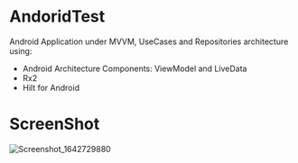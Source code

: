# AndoridTest
Android Application under MVVM, UseCases and Repositories architecture using:

  - Android Architecture Components: ViewModel and LiveData
  - Rx2
  - Hilt for Android


# ScreenShot

![Screenshot_1642729880](https://user-images.githubusercontent.com/47717467/150451317-b5c44ca7-0330-497a-b02f-4fcf6cf7fc60.png)

